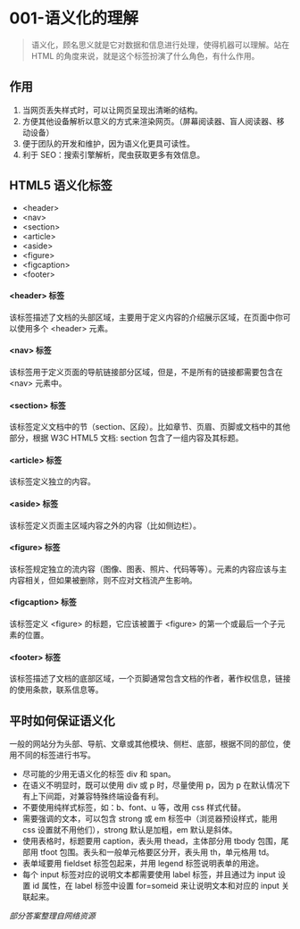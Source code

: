 # 001-语义化的理解

> 语义化，顾名思义就是它对数据和信息进行处理，使得机器可以理解。站在 HTML 的角度来说，就是这个标签扮演了什么角色，有什么作用。

## 作用

1. 当网页丢失样式时，可以让网页呈现出清晰的结构。
2. 方便其他设备解析以意义的方式来渲染网页。（屏幕阅读器、盲人阅读器、移动设备）
3. 便于团队的开发和维护，因为语义化更具可读性。
4. 利于 SEO：搜索引擎解析，爬虫获取更多有效信息。

## HTML5 语义化标签

- \<header\>
- \<nav\>
- \<section\>
- \<article\>
- \<aside\>
- \<figure\>
- \<figcaption\>
- \<footer\>

#### \<header\> 标签

该标签描述了文档的头部区域，主要用于定义内容的介绍展示区域，在页面中你可以使用多个 \<header\> 元素。

#### \<nav\> 标签

该标签用于定义页面的导航链接部分区域，但是，不是所有的链接都需要包含在 \<nav\> 元素中。

#### \<section\> 标签

该标签定义文档中的节（section、区段）。比如章节、页眉、页脚或文档中的其他部分，根据 W3C HTML5 文档: section 包含了一组内容及其标题。

#### \<article\> 标签

该标签定义独立的内容。

#### \<aside\> 标签

该标签定义页面主区域内容之外的内容（比如侧边栏）。

#### \<figure\> 标签

该标签规定独立的流内容（图像、图表、照片、代码等等）。元素的内容应该与主内容相关，但如果被删除，则不应对文档流产生影响。

#### \<figcaption\> 标签

该标签定义 \<figure\> 的标题，它应该被置于 \<figure\> 的第一个或最后一个子元素的位置。

#### \<footer\> 标签

该标签描述了文档的底部区域，一个页脚通常包含文档的作者，著作权信息，链接的使用条款，联系信息等。

## 平时如何保证语义化

一般的网站分为头部、导航、文章或其他模块、侧栏、底部，根据不同的部位，使用不同的标签进行书写。  

- 尽可能的少用无语义化的标签 div 和 span。
- 在语义不明显时，既可以使用 div 或 p 时，尽量使用 p，因为 p 在默认情况下有上下间距，对兼容特殊终端设备有利。
- 不要使用纯样式标签，如：b、font、u 等，改用 css 样式代替。
- 需要强调的文本，可以包含 strong 或 em 标签中（浏览器预设样式，能用 css 设置就不用他们），strong 默认是加粗，em 默认是斜体。
- 使用表格时，标题要用 caption，表头用 thead，主体部分用 tbody 包围，尾部用 tfoot 包围。表头和一般单元格要区分开，表头用 th，单元格用 td。
- 表单域要用 fieldset 标签包起来，并用 legend 标签说明表单的用途。
- 每个 input 标签对应的说明文本都需要使用 label 标签，并且通过为 input 设置 id 属性，在 label 标签中设置 for=someid 来让说明文本和对应的 input 关联起来。

*部分答案整理自网络资源*


